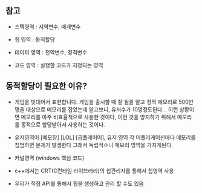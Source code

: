 ## 참고
- 스택영역 : 지역변수, 매개변수

- 힙 영역 : 동적할당

- 데이터 영역 : 전역변수, 정적변수

- 코드 영역 : 실행할 코드가 지정되는 영역 

## 동적할당이 필요한 이유?


- 게임을 빗대어서 표현합니다. 게임을 출시할 때 잘 될줄 알고  정적 메모리로 500만명을 대상으로 메모리를 잡았는데 알고보니, 유저수가 10명정도된다... 이런 상황이면 메모리를 아주 비효율적으로 사용한 것이다, 이런 것을 방지하기 위해서 메모리를 동적으로 할당받아서 사용하는 것이다.

- 유저영역이 [메모장] [LOL] [곰플레이어], 유저 영역 각 어플리케이션마다 메모리를 침범하면 문제가 발생한다 그래서 독립적ㅇ니 메모리 영역을 가지게된다.

- 커널영역 (windows 핵심 코드) 

- c++에서는 CRT(C런타임 라이브러리)의 힙관리자를 통해서 힙영역 사용

- 우리가 직접 API를 통해서 힙을 생성하고 관리 할 수도 있음 

